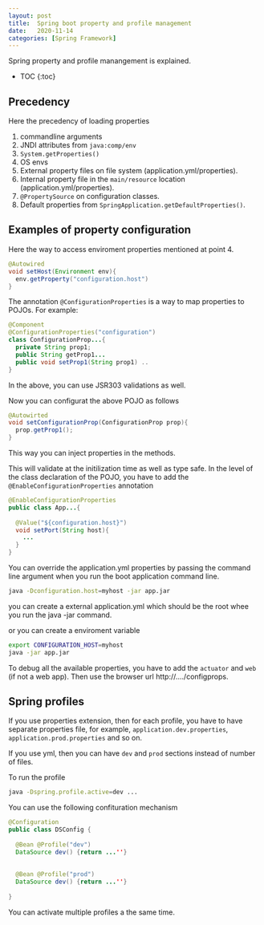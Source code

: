 ```yaml
---
layout: post
title:  Spring boot property and profile management
date:   2020-11-14
categories: [Spring Framework]
---
```


Spring property and profile manangement is explained.

<!--more-->

* TOC
{:toc}

## Precedency

Here the precedency of loading properties

1. commandline arguments
2. JNDI attributes from `java:comp/env`
3. `System.getProperties()`
4. OS envs
5. External property files on file system (application.yml/properties).
6. Internal property file in the `main/resource` location (application.yml/properties).
7. `@PropertySource` on configuration classes.
8. Default properties from `SpringApplication.getDefaultProperties()`.

## Examples of property configuration

Here the way to access enviroment properties mentioned at point 4. 

```java
@Autowired
void setHost(Environment env){
  env.getProperty("configuration.host")
}
```



The annotation `@ConfigurationProperties` is a way to map properties to POJOs. For example:

```java
@Component
@ConfigurationProperties("configuration")
class ConfigurationProp...{
  private String prop1;
  public String getProp1...
  public void setProp1(String prop1) ..  
}
```

In the above, you can use JSR303 validations as well. 

Now you can configurat the above POJO as follows

```java
@Autowirted
void setConfigurationProp(ConfigurationProp prop){
  prop.getProp1();
}
```

This way you can inject properties in the methods.

This will validate at the initilization time as well as type safe. In the level of the class declaration of the POJO, you have to add the `@EnableConfigurationProperties` annotation 

```java
@EnableConfigurationProperties
public class App...{
  
  @Value("${configuration.host}")
  void setPort(String host){
    ...
  }
}
```

You can override the application.yml properties by passing the command line argument when you run the boot application command line.

```bash
java -Dconfiguration.host=myhost -jar app.jar
```

you can create a external application.yml which should be the root whee you run the java -jar command.

or you can create a enviroment variable

```bash
export CONFIGURATION_HOST=myhost
java -jar app.jar
```

To debug all the available properties, you have to add the `actuator` and `web` (if not a web app). Then use the browser url http://..../configprops. 

## Spring profiles

If you use properties extension, then for each profile, you have to have separate properties file, for example, `application.dev.properties`, `application.prod.properties` and so on. 

If you use yml, then you can have `dev` and `prod` sections instead of number of files.

To run the profile

```bash
java -Dspring.profile.active=dev ...
```

You can use the following confituration mechanism

```java
@Configuration
public class DSConfig {
  
  @Bean @Profile("dev")
  DataSource dev() {return ...''}
  
    
  @Bean @Profile("prod")
  DataSource dev() {return ...''}
  
}
```

You can activate multiple profiles a the same time.

